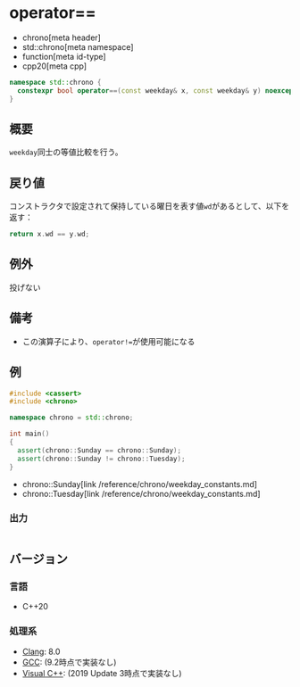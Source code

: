 # operator==
* chrono[meta header]
* std::chrono[meta namespace]
* function[meta id-type]
* cpp20[meta cpp]

```cpp
namespace std::chrono {
  constexpr bool operator==(const weekday& x, const weekday& y) noexcept; // (1) C++20
}
```

## 概要
`weekday`同士の等値比較を行う。


## 戻り値
コンストラクタで設定されて保持している曜日を表す値`wd`があるとして、以下を返す：

```cpp
return x.wd == y.wd;
```


## 例外
投げない


## 備考
- この演算子により、`operator!=`が使用可能になる


## 例
```cpp example
#include <cassert>
#include <chrono>

namespace chrono = std::chrono;

int main()
{
  assert(chrono::Sunday == chrono::Sunday);
  assert(chrono::Sunday != chrono::Tuesday);
}
```
* chrono::Sunday[link /reference/chrono/weekday_constants.md]
* chrono::Tuesday[link /reference/chrono/weekday_constants.md]

### 出力
```
```

## バージョン
### 言語
- C++20

### 処理系
- [Clang](/implementation.md#clang): 8.0
- [GCC](/implementation.md#gcc): (9.2時点で実装なし)
- [Visual C++](/implementation.md#visual_cpp): (2019 Update 3時点で実装なし)
